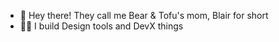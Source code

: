- 👋 Hey there! They call me Bear & Tofu's mom, Blair for short
- 💅🏼 I build Design tools and DevX things
